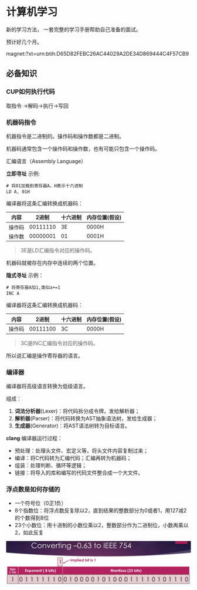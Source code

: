 # 计算机学习

新的学习方法， 一套完整的学习手册帮助自己准备的面试。

预计好几个月。

magnet:?xt=urn:btih:D65D82FEBC26AC44029A2DE34D869444C4F57CB9

## 必备知识

### CUP如何执行代码

取指令 ->解码->执行->写回

### 机器码指令

机器指令是二进制的。操作码和操作数都是二进制。

机器码通常包含一个操作码和操作数，也有可能只包含一个操作码。

汇编语言（Assembly Language）

**立即寻址** 示例:

```assembly
# 将01加载到寄存器A，H表示十六进制
LD A, 01H
```

编译器将这条汇编转换成机器码：

| 内容   | 2进制    | 十六进制 | 内存位置(假设) |
| ------ | -------- | -------- | -------------- |
| 操作码 | 00111110 | 3E       | 0000H          |
| 操作数 | 00000001 | 01       | 0001H          |

> 3E是LD汇编指令对应的操作码。

机器码就被存在内存中连续的两个位置。

**隐式寻址** 示例：

```assembly
# 将寄存器A加1,类似a+=1
INC A
```

编译器将这条汇编转换成机器码：

| 内容   | 2进制    | 十六进制 | 内存位置(假设) |
| ------ | -------- | -------- | -------------- |
| 操作码 | 00111100 | 3C       | 0000H          |

> 3C是INC汇编指令对应的操作码。

所以说汇编是操作寄存器的语言。

### 编译器

编译器将高级语言转换为低级语言。

组成：

1. **词法分析器**(Lexer)：将代码拆分成令牌，发给解析器；
2. **解析器**(Parser)：将代码转换为AST抽象语法树，发给生成器；
3. **生成器**(Generator)：将AST语法树转为目标语言。

**clang** 编译器运行过程：

- 预处理：处理头文件、宏定义等，将头文件内容复制过来；
- 编译：将C代码转为汇编代码；汇编再转为机器码；
- 组装：处理判断、循环等逻辑；
- 链接：将导入的库和编写的代码文件整合成一个大文件。

### 浮点数是如何存储的

- 一个符号位（0正1负）
- 8个指数位：将浮点数反复除以2，直到结果的整数部分为0或者1，用127减2的个数得到8位
- 23个小数位：用十进制的小数位乘以2，整数部分作为二进制位，小数再乘以2，如此反复

![浮点数](../assets/float_point_number.png)

## 